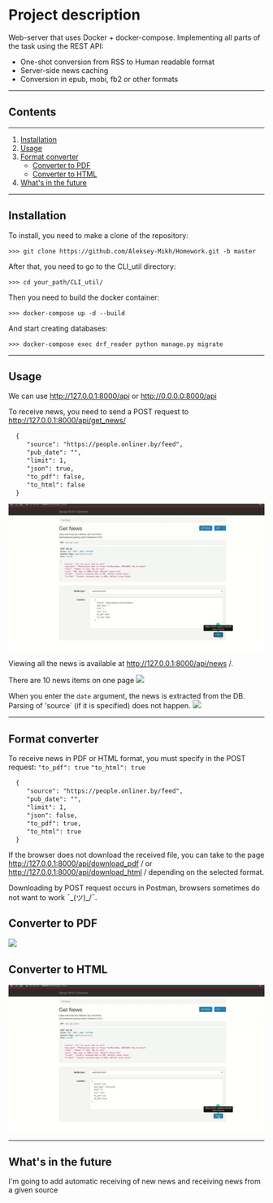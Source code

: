 Project description 
===
Web-server that uses Docker + docker-compose. 
Implementing all parts of the task using the REST API:
* One-shot conversion from RSS to Human readable format
* Server-side news caching
* Conversion in epub, mobi, fb2 or other formats

---

## Contents
***
1. [Installation](#Installation)
2. [Usage](#Usage)
3. [Format converter](#Format-converter)
    * [Converter to PDF](#Converter-to-PDF)
    * [Converter to HTML](#Converter-to-HTML)
4. [What's in the future](#What's-in-the-future)

---

## Installation
To install, you need to make a clone of the repository:
```
>>> git clone https://github.com/Aleksey-Mikh/Homework.git -b master
```
After that, you need to go to the CLI_util directory:
```
>>> cd your_path/CLI_util/
```
Then you need to build the docker container:
```
>>> docker-compose up -d --build
```
And start creating databases:
```
>>> docker-compose exec drf_reader python manage.py migrate
```

---

## Usage

We can use http://127.0.0.1:8000/api or http://0.0.0.0:8000/api

To receive news, you need to send a POST request to http://127.0.0.1:8000/api/get_news/

      {
         "source": "https://people.onliner.by/feed",
         "pub_date": "",
         "limit": 1,
         "json": true,
         "to_pdf": false,
         "to_html": false
      }

![](gif/post.gif)

Viewing all the news is available at http://127.0.0.1:8000/api/news /.

There are 10 news items on one page
![](gif/check_news.gif)

When you enter the `date` argument, the news is extracted from the DB. 
Parsing of 'source` (if it is specified) does not happen.
![](gif/if_date.gif)

---

## Format converter
To receive news in PDF or HTML format, you must specify in the POST request:
`"to_pdf": true` `"to_html": true`

      {
         "source": "https://people.onliner.by/feed",
         "pub_date": "",
         "limit": 1,
         "json": false,
         "to_pdf": true,
         "to_html": true
      }
If the browser does not download the received file, you can take to the page 
http://127.0.0.1:8000/api/download_pdf / or http://127.0.0.1:8000/api/download_html /
depending on the selected format.

Downloading by POST request occurs in Postman, browsers sometimes do not want to work ¯\_(ツ)_/¯.
## Converter to PDF
![](gif/download_pdf.gif)
## Converter to HTML
![](gif/download_html.gif)

---

## What's in the future

I'm going to add automatic receiving of new news and receiving news from a given source